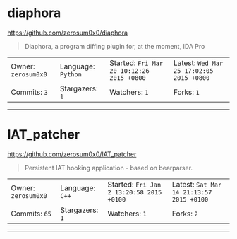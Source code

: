 # diaphora

https://github.com/zerosum0x0/diaphora
<blockquote>
Diaphora, a program diffing plugin for, at the moment, IDA Pro
</blockquote>

<table>
<tr><td>Owner: <code>zerosum0x0</code></td>
    <td>Language: <code>Python</code></td>
    <td>Started: <code>Fri Mar 20 10:12:26 2015 +0800</code></td>
    <td>Latest: <code>Wed Mar 25 17:02:05 2015 +0800</code></td></tr>
<tr><td>Commits: <code>3</code></td>
    <td>Stargazers: <code>1</code></td>
    <td>Watchers: <code>1</code></td>
    <td>Forks: <code>1</code></td></tr>
</table>

---

# IAT_patcher

https://github.com/zerosum0x0/IAT_patcher
<blockquote>
Persistent IAT hooking application - based on bearparser.
</blockquote>

<table>
<tr><td>Owner: <code>zerosum0x0</code></td>
    <td>Language: <code>C++</code></td>
    <td>Started: <code>Fri Jan 2 13:20:58 2015 +0100</code></td>
    <td>Latest: <code>Sat Mar 14 21:13:57 2015 +0100</code></td></tr>
<tr><td>Commits: <code>65</code></td>
    <td>Stargazers: <code>1</code></td>
    <td>Watchers: <code>1</code></td>
    <td>Forks: <code>2</code></td></tr>
</table>

---

